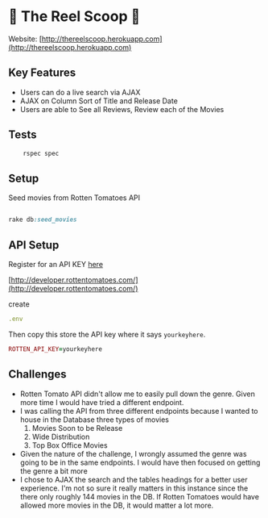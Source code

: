 :movie_camera: The Reel Scoop :movie_camera:
==============

Website: [http://thereelscoop.herokuapp.com](http://thereelscoop.herokuapp.com)
 

Key Features
------------
  * Users can do a live search via AJAX
  * AJAX on Column Sort of Title and Release Date
  * Users are able to See all Reviews, Review each of the Movies

Tests
-----

```sh
	rspec spec
```

Setup
-----

Seed movies from Rotten Tomatoes API

```ruby

rake db:seed_movies

```

API Setup
------
Register for an API KEY [here](http://developer.rottentomatoes.com/)

[http://developer.rottentomatoes.com/](http://developer.rottentomatoes.com/)

create 

``` ruby
.env

```

Then copy this store the API key where it says `yourkeyhere`.

```ruby
ROTTEN_API_KEY=yourkeyhere
```

Challenges
----------
* Rotten Tomato API didn't allow me to easily pull down the genre.  Given more time I would have tried a different endpoint.  
* I was calling the API from three different endpoints because I wanted to house in the Database three types of movies
    1. Movies Soon to be Release
    2. Wide Distribution
    3. Top Box Office Movies
* Given the nature of the challenge, I wrongly assumed the genre was going to be in the same endpoints.  I would have then focused on getting the genre a bit more
* I chose to AJAX the search and the tables headings for a better user experience.  I'm not so sure it really matters in this instance since the there only roughly 144 movies in the DB.  If Rotten Tomatoes would have allowed more movies in the DB, it would matter a lot more.